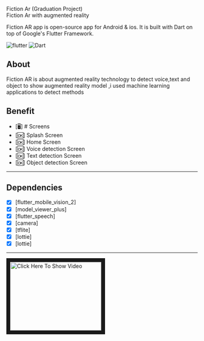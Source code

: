 Fiction Ar (Graduation Project)<br>
Fiction Ar with augmented reality

Fiction AR app is open-source  app for Android & ios. It is built with Dart on top of Google's Flutter Framework.


![flutter](https://img.shields.io/badge/Flutter-Framework-green?logo=flutter)
![Dart](https://img.shields.io/badge/Dart-Language-blue?logo=dart)



## About
Fiction AR is about augmented reality technology to detect voice,text and object to show augmented reality model ,i used machine learning applications to detect methods



## Benefit

- [🖥] # Screens 
- [🆗] Splash Screen
- [🆗] Home Screen
- [🆗] Voice detection Screen
- [🆗] Text detection Screen
- [🆗] Object detection Screen
--------------------------------
## Dependencies
- [x] [flutter_mobile_vision_2]
- [x] [model_viewer_plus]
- [x] [flutter_speech]
- [x] [camera]
- [x] [tflite]
- [x] [lottie]
- [x] [lottie]

--------------------------

<a href="https://www.linkedin.com/feed/update/urn:li:activity:6936427545751891968/" target="_blank"><img src="[https://cdn.pixabay.com/photo/2022/01/11/21/48/link-6931554__340.png](https://toppng.com/uploads/preview/blue-click-here-button-click-here-button-115633677434ui2lgbygq.png)" 
alt="Click Here To Show Video" width="240" height="180" border="10" /></a>

